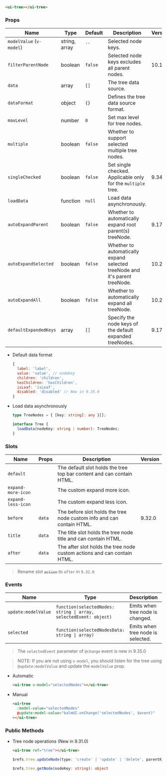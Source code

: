 ```html
<ui-tree></ui-tree>
```

### Props

| Name                     | Type          | Default | Description                                                                 | Version |
| ------------------------ | ------------- | ------- | --------------------------------------------------------------------------- | ------- |
| `modelValue` (`v-model`) | string, array | `''`    | Selected node keys.                                                         |         |
| `filterParentNode`       | boolean       | `false` | Selected node keys excludes all parent nodes.                               | 10.18.0 |
| `data`                   | array         | `[]`    | The tree data source.                                                       |         |
| `dataFormat`             | object        | `{}`    | Defines the tree data source format.                                        |         |
| `maxLevel`               | number        | `0`     | Set max level for tree nodes.                                               |         |
| `multiple`               | boolean       | `false` | Whether to support selected multiple tree nodes.                            |         |
| `singleChecked`          | boolean       | `false` | Set single checked. Applicable only for the `multiple` tree.                | 9.34.0  |
| `loadData`               | function      | `null`  | Load data asynchronously.                                                   |         |
| `autoExpandParent`       | boolean       | `false` | Whether to automatically expand root parent(s) treeNode.                    | 9.17.0  |
| `autoExpandSelected`     | boolean       | `false` | Whether to automatically expand selected treeNode and it's parent treeNode. | 10.21.0 |
| `autoExpandAll`          | boolean       | `false` | Whether to automatically expand all treeNode.                               | 10.21.0 |
| `defaultExpandedKeys`    | array         | `[]`    | Specify the node keys of the default expanded treeNodes.                    | 9.17.0  |

- Default data format

  ```js
  {
    label: 'label',
    value: 'value', // nodeKey
    children: 'children',
    hasChildren: 'hasChildren',
    isLeaf: 'isLeaf',
    disabled: 'disabled' // New in 9.35.0
  }
  ```

- Load data asynchronously

  ```ts
  type TreeNodes = { [key: string]: any }[];

  interface Tree {
    loadData(nodeKey: string | number): TreeNodes;
  }
  ```

### Slots

| Name               | Props  | Description                                                             | Version |
| ------------------ | ------ | ----------------------------------------------------------------------- | ------- |
| `default`          |        | The default slot holds the tree top bar content and can contain HTML.   |         |
| `expand-more-icon` |        | The custom expand more icon.                                            |         |
| `expand-less-icon` |        | The custom expand less icon.                                            |         |
| `before`           | `data` | The before slot holds the tree node custom info and can contain HTML.   | 9.32.0  |
| `title`            | `data` | The title slot holds the tree node title and can contain HTML.          |         |
| `after`            | `data` | The after slot holds the tree node custom actions and can contain HTML. |         |

> Rename slot <del>`action`</del> to `after` in `9.32.0`

### Events

| Name                | Type                                                              | Description                       | Version |
| ------------------- | ----------------------------------------------------------------- | --------------------------------- | ------- |
| `update:modelValue` | `function(selectedNodes: string \| array, selectedEvent: object)` | Emits when tree node is changed.  |         |
| `selected`          | `function(selectedNodesData: string \| array)`                    | Emits when tree node is selected. | 9.34.0  |

> The `selectedEvent` parameter of `@change` event is new in 9.35.0

> NOTE: If you are not using `v-model`, you should listen for the tree using `@update:modelValue` and update the `modelValue` prop.

- Automatic

  ```html
  <ui-tree v-model="selectedNodes"></ui-tree>
  ```

- Manual

  ```html
  <ui-tree
    :model-value="selectedNodes"
    @update:model-value="balmUI.onChange('selectedNodes', $event)"
  ></ui-tree>
  ```

### Public Methods

- Tree node operations (New in 9.31.0)

  ```html
  <ui-tree ref="tree"></ui-tree>
  ```

  ```ts
  $refs.tree.updateNode(type: 'create' | 'update' | 'delete', parentKey: string | number, nodeData: object)

  $refs.tree.getNode(nodeKey: string): object
  ```
